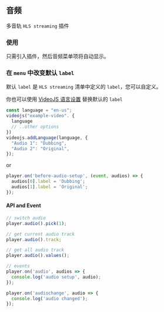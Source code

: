 ## 音频 <!-- {docsify-ignore-all} -->

多音轨 `HLS streaming` 插件

### 使用

只需引入插件，然后音频菜单项将自动显示。

### 在 `menu` 中改变默认 `label`

默认 `label` 是 `HLS streaming` 清单中定义的 `label`，您可以自定义。

你也可以使用 [VideoJS 语言设置](https://docs.videojs.com/docs/guides/languages.html) 替换默认的 `label`

```js
const language = "en-us";
videojs("example-video". {
  language
  // ..other options
})
videojs.addLanguage(language, {
  "Audio 1": "Dubbing",
  "Audio 2": "Original",
});
```

or

```js
player.on('before-audio-setup', (event, audios) => {
  audios[0].label = 'Dubbing';
  audios[1].label = 'Original';
});
```

#### API and Event

```js
// switch audio
player.audio().pick(1);

// get current audio track
player.audio().track;

// get all audio track
player.audio().values();

// events
player.on('audio', audios => {
  console.log('audio setup', audio);
});

player.on('audiochange', audio => {
  console.log('audio changed');
});
```
